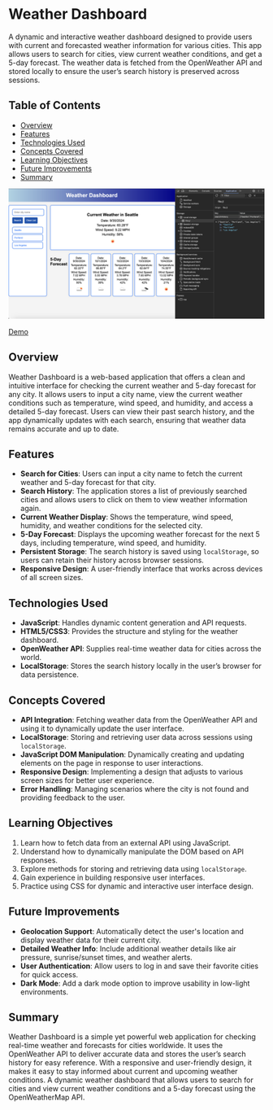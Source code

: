 # Weather Dashboard

A dynamic and interactive weather dashboard designed to provide users with current and forecasted weather information for various cities. This app allows users to search for cities, view current weather conditions, and get a 5-day forecast. The weather data is fetched from the OpenWeather API and stored locally to ensure the user’s search history is preserved across sessions.

## Table of Contents

- [Overview](#overview)
- [Features](#features)
- [Technologies Used](#technologies-used)
- [Concepts Covered](#concepts-covered)
- [Learning Objectives](#learning-objectives)
- [Future Improvements](#future-improvements)
- [Summary](#summary)

![Weather Dashboard Screenshot](./assets/images/ss.png)

[Demo](https://brockaltug.github.io/weather-dashboard/)

## Overview

Weather Dashboard is a web-based application that offers a clean and intuitive interface for checking the current weather and 5-day forecast for any city. It allows users to input a city name, view the current weather conditions such as temperature, wind speed, and humidity, and access a detailed 5-day forecast. Users can view their past search history, and the app dynamically updates with each search, ensuring that weather data remains accurate and up to date.

## Features

- **Search for Cities**: Users can input a city name to fetch the current weather and 5-day forecast for that city.
- **Search History**: The application stores a list of previously searched cities and allows users to click on them to view weather information again.
- **Current Weather Display**: Shows the temperature, wind speed, humidity, and weather conditions for the selected city.
- **5-Day Forecast**: Displays the upcoming weather forecast for the next 5 days, including temperature, wind speed, and humidity.
- **Persistent Storage**: The search history is saved using `localStorage`, so users can retain their history across browser sessions.
- **Responsive Design**: A user-friendly interface that works across devices of all screen sizes.

## Technologies Used

- **JavaScript**: Handles dynamic content generation and API requests.
- **HTML5/CSS3**: Provides the structure and styling for the weather dashboard.
- **OpenWeather API**: Supplies real-time weather data for cities across the world.
- **LocalStorage**: Stores the search history locally in the user’s browser for data persistence.

## Concepts Covered

- **API Integration**: Fetching weather data from the OpenWeather API and using it to dynamically update the user interface.
- **LocalStorage**: Storing and retrieving user data across sessions using `localStorage`.
- **JavaScript DOM Manipulation**: Dynamically creating and updating elements on the page in response to user interactions.
- **Responsive Design**: Implementing a design that adjusts to various screen sizes for better user experience.
- **Error Handling**: Managing scenarios where the city is not found and providing feedback to the user.

## Learning Objectives

1. Learn how to fetch data from an external API using JavaScript.
2. Understand how to dynamically manipulate the DOM based on API responses.
3. Explore methods for storing and retrieving data using `localStorage`.
4. Gain experience in building responsive user interfaces.
5. Practice using CSS for dynamic and interactive user interface design.

## Future Improvements

- **Geolocation Support**: Automatically detect the user's location and display weather data for their current city.
- **Detailed Weather Info**: Include additional weather details like air pressure, sunrise/sunset times, and weather alerts.
- **User Authentication**: Allow users to log in and save their favorite cities for quick access.
- **Dark Mode**: Add a dark mode option to improve usability in low-light environments.

## Summary

Weather Dashboard is a simple yet powerful web application for checking real-time weather and forecasts for cities worldwide. It uses the OpenWeather API to deliver accurate data and stores the user’s search history for easy reference. With a responsive and user-friendly design, it makes it easy to stay informed about current and upcoming weather conditions. A dynamic weather dashboard that allows users to search for cities and view current weather conditions and a 5-day forecast using the OpenWeatherMap API.
